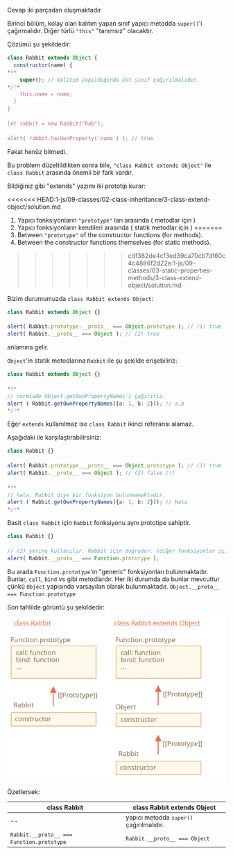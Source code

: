 Cevap iki parçadan oluşmaktadır

Birinci bölüm, kolay olan kalıtım yapan sınıf yapıcı metodda `super()`'i çağırmalıdır. Diğer türlü `"this"` "tanımsız" olacaktır.

Çözümü şu şekildedir:

```js run
class Rabbit extends Object {
  constructor(name) {
*!*
    super(); // kalıtım yapıldığında üst sınıf çağırılmalıdır.
*/!*
    this.name = name;
  }
}

let rabbit = new Rabbit("Rab");

alert( rabbit.hasOwnProperty('name') ); // true
```
Fakat henüz bitmedi.

Bu problem düzeltildikten sonra bile, `"class Rabbit extends Object"` ile `class Rabbit` arasında önemli bir fark vardır.

Bildiğiniz gibi "extends" yazımı iki prototip kurar:


<<<<<<< HEAD:1-js/09-classes/02-class-inheritance/3-class-extend-object/solution.md
1. Yapıcı fonksiyonların `"prototype"` ları arasında ( metodlar için )
2. Yapıcı fonksiyonların kendileri arasında ( statik metodlar için ) 
=======
1. Between `"prototype"` of the constructor functions (for methods).
2. Between the constructor functions themselves (for static methods).
>>>>>>> cdf382de4cf3ed39ca70cb7df60c4c4886f2d22e:1-js/09-classes/03-static-properties-methods/3-class-extend-object/solution.md

Bizim durumumuzda `class Rabbit extends Object`:

```js run
class Rabbit extends Object {}

alert( Rabbit.prototype.__proto__ === Object.prototype ); // (1) true
alert( Rabbit.__proto__ === Object ); // (2) true
```
anlamına gelir.

`Object`'in statik metodlarına `Rabbit` ile şu şekilde erişebiliriz:

```js run
class Rabbit extends Object {}

*!*
// normlade Object.getOwnPropertyNames'i çağırırız.
alert ( Rabbit.getOwnPropertyNames({a: 1, b: 2})); // a,b
*/!*
```
Eğer `extends` kullanılmaz ise `class Rabbit` ikinci referansı alamaz.

Aşağıdaki ile karşılaştırabilirsiniz:

```js run
class Rabbit {}

alert( Rabbit.prototype.__proto__ === Object.prototype ); // (1) true
alert( Rabbit.__proto__ === Object ); // (2) false (!)

*!*
// hata, Rabbit diye bir fonksiyon bulunmamaktadır.
alert ( Rabbit.getOwnPropertyNames({a: 1, b: 2})); // Hata
*/!*
```

Basit `class Rabbit` için `Rabbit` fonksiyonu aynı prototipe sahiptir.

```js run
class Rabbit {}

// (2) yerine kullanılır. Rabbit için doğrudur. (diğer fonksiyonlar için de)
alert( Rabbit.__proto__ === Function.prototype );
```
Bu arada `Function.prototype`'ın "generic" fonksiyonları bulunmaktadır. Bunlar, `call`, `bind` vs gibi metodlardır. Her iki durumda da bunlar mevcuttur çünkü `Object` yapısında varsayılan olarak bulunmaktadır. `Object.__proto__ === Function.prototype` 

Son tahlilde görüntü şu şekildedir:

![](rabbit-extends-object.svg)

Özetlersek:

| class Rabbit | class Rabbit extends Object  |
|--------------|------------------------------|
| --             | yapıcı metodda `super()` çağırılmalıdır. |
| `Rabbit.__proto__ === Function.prototype` | `Rabbit.__proto__ === Object` |
